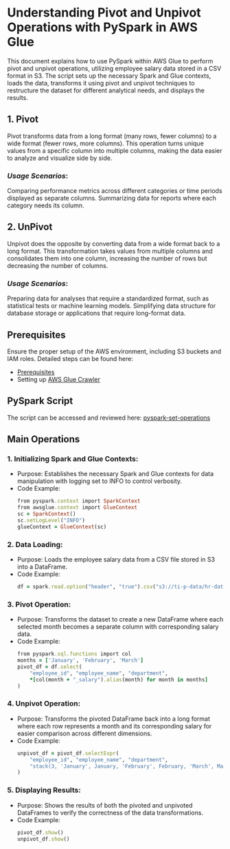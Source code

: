 # Understanding Pivot and Unpivot Operations with PySpark in AWS Glue

This document explains how to use PySpark within AWS Glue to perform pivot and unpivot operations, utilizing employee salary data stored in a CSV format in S3. The script sets up the necessary Spark and Glue contexts, loads the data, transforms it using pivot and unpivot techniques to restructure the dataset for different analytical needs, and displays the results.

## 1. Pivot 
Pivot transforms data from a long format (many rows, fewer columns) to a wide format (fewer rows, more columns). This operation turns unique values from a specific column into multiple columns, making the data easier to analyze and visualize side by side.

### *Usage Scenarios*:

Comparing performance metrics across different categories or time periods displayed as separate columns.
Summarizing data for reports where each category needs its column.

## 2. UnPivot
Unpivot does the opposite by converting data from a wide format back to a long format. This transformation takes values from multiple columns and consolidates them into one column, increasing the number of rows but decreasing the number of columns.

### *Usage Scenarios*:

Preparing data for analyses that require a standardized format, such as statistical tests or machine learning models.
Simplifying data structure for database storage or applications that require long-format data.

## Prerequisites

Ensure the proper setup of the AWS environment, including S3 buckets and IAM roles. Detailed steps can be found here:

* [Prerequisites](/prerequisites.md)
* Setting up [AWS Glue Crawler](/aws-glue-crawler.md)

##  PySpark Script 
The script can be accessed and reviewed here:
[pyspark-set-operations](../glue-code/ti-pyspark-pivot-unpivot.py)

## Main Operations

### 1. Initializing Spark and Glue Contexts:
* Purpose: Establishes the necessary Spark and Glue contexts for data manipulation with logging set to INFO to control verbosity.
* Code Example:
  ```ruby
  from pyspark.context import SparkContext
  from awsglue.context import GlueContext
  sc = SparkContext()
  sc.setLogLevel("INFO")
  glueContext = GlueContext(sc)
  ```
### 2. Data Loading:
* Purpose: Loads the employee salary data from a CSV file stored in S3 into a DataFrame.
* Code Example:
  ```ruby
  df = spark.read.option("header", "true").csv("s3://ti-p-data/hr-data/employee_dept/")
  ```
### 3. Pivot Operation:
* Purpose: Transforms the dataset to create a new DataFrame where each selected month becomes a separate column with corresponding salary data.
* Code Example:
  ```ruby
  from pyspark.sql.functions import col
  months = ['January', 'February', 'March']
  pivot_df = df.select(
      "employee_id", "employee_name", "department",
      *[col(month + "_salary").alias(month) for month in months]
  )
  ```
### 4. Unpivot Operation:
* Purpose: Transforms the pivoted DataFrame back into a long format where each row represents a month and its corresponding salary for easier comparison across different dimensions.
* Code Example:
  ```ruby
  unpivot_df = pivot_df.selectExpr(
      "employee_id", "employee_name", "department",
      "stack(3, 'January', January, 'February', February, 'March', March) as (month, salary)"
  )
  ```
### 5. Displaying Results:
* Purpose: Shows the results of both the pivoted and unpivoted DataFrames to verify the correctness of the data transformations.
* Code Example:
  ```ruby
  pivot_df.show()
  unpivot_df.show()
  ```
